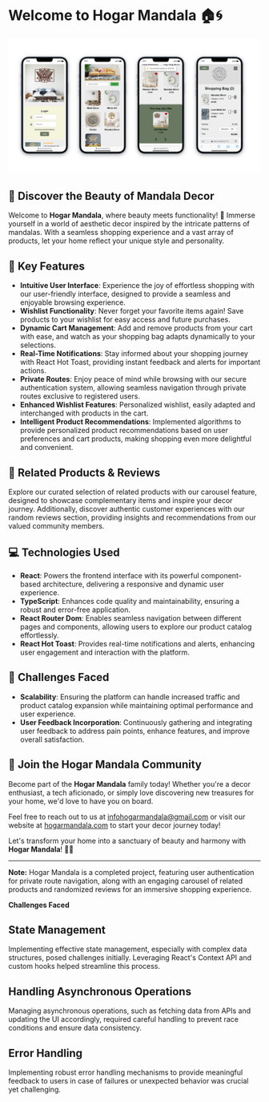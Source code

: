 # Welcome to Hogar Mandala 🏠🌀

<p align="left">
  <img src="/src/assets/e-commercelayoute.jpg" alt="Hogar Mandala Logo" width="fit-content" />
</p>

## 🌟 **Discover the Beauty of Mandala Decor**

Welcome to **Hogar Mandala**, where beauty meets functionality! 🌺 Immerse yourself in a world of aesthetic decor inspired by the intricate patterns of mandalas. With a seamless shopping experience and a vast array of products, let your home reflect your unique style and personality.

## 🚀 **Key Features**

- **Intuitive User Interface**: Experience the joy of effortless shopping with our user-friendly interface, designed to provide a seamless and enjoyable browsing experience.
- **Wishlist Functionality**: Never forget your favorite items again! Save products to your wishlist for easy access and future purchases.
- **Dynamic Cart Management**: Add and remove products from your cart with ease, and watch as your shopping bag adapts dynamically to your selections.
- **Real-Time Notifications**: Stay informed about your shopping journey with React Hot Toast, providing instant feedback and alerts for important actions.
- **Private Routes**: Enjoy peace of mind while browsing with our secure authentication system, allowing seamless navigation through private routes exclusive to registered users.
- **Enhanced Wishlist Features**: Personalized  wishlist, easily adapted and interchanged with products in the cart.
- **Intelligent Product Recommendations**: Implemented algorithms to provide personalized product recommendations based on user preferences and cart products, making shopping even more delightful and convenient.

## 🛒 **Related Products & Reviews**

Explore our curated selection of related products with our carousel feature, designed to showcase complementary items and inspire your decor journey. Additionally, discover authentic customer experiences with our random reviews section, providing insights and recommendations from our valued community members.

## 💻 **Technologies Used**

- **React**: Powers the frontend interface with its powerful component-based architecture, delivering a responsive and dynamic user experience.
- **TypeScript**: Enhances code quality and maintainability, ensuring a robust and error-free application.
- **React Router Dom**: Enables seamless navigation between different pages and components, allowing users to explore our product catalog effortlessly.
- **React Hot Toast**: Provides real-time notifications and alerts, enhancing user engagement and interaction with the platform.

## 🚧 **Challenges Faced**

- **Scalability**: Ensuring the platform can handle increased traffic and product catalog expansion while maintaining optimal performance and user experience.
- **User Feedback Incorporation**: Continuously gathering and integrating user feedback to address pain points, enhance features, and improve overall satisfaction.

## 📣 **Join the Hogar Mandala Community**

Become part of the **Hogar Mandala** family today! Whether you're a decor enthusiast, a tech aficionado, or simply love discovering new treasures for your home, we'd love to have you on board.

Feel free to reach out to us at [	infohogarmandala@gmail.com](mailto:infohogarmandala@gmail.com) or visit our website at [hogarmandala.com](https://www.hogarmandala.com) to start your decor journey today!

Let's transform your home into a sanctuary of beauty and harmony with **Hogar Mandala**! 🌺🏡

---

**Note:** Hogar Mandala is a completed project, featuring user authentication for private route navigation, along with an engaging carousel of related products and randomized reviews for an immersive shopping experience.

**Challenges Faced**

## State Management

Implementing effective state management, especially with complex data structures, posed challenges initially. Leveraging React's Context API and custom hooks helped streamline this process.

## Handling Asynchronous Operations

Managing asynchronous operations, such as fetching data from APIs and updating the UI accordingly, required careful handling to prevent race conditions and ensure data consistency.

## Error Handling

Implementing robust error handling mechanisms to provide meaningful feedback to users in case of failures or unexpected behavior was crucial yet challenging.
